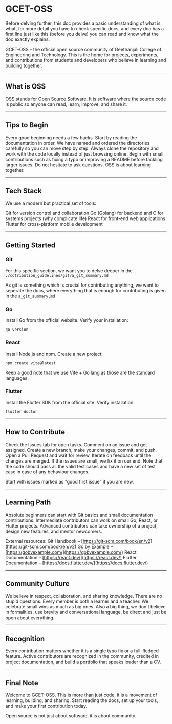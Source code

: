 # GCET-OSS

Before delving further, this doc provides a basic understanding
of what is what, for more detail you have to check specific docs,
and every doc has a first line just like this (before you delve)
you can read and know what the doc exactly explains.

GCET-OSS – the official open source community of Geethanjali College
of Engineering and Technology.
This is the home for projects, experiments, and contributions from
students and developers who believe in learning and building together.

---

## What is OSS

OSS stands for Open Source Software.
It is software where the source code is public so anyone can read,
learn, improve, and share it.

---

## Tips to Begin

Every good beginning needs a few hacks.
Start by reading the documentation in order. We have named
and ordered the directories carefully so you can move step
by step.
Always clone the repository and work with the code locally
instead of just browsing online.
Begin with small contributions such as fixing a typo or
improving a README before tackling larger issues.
Do not hesitate to ask questions. OSS is about learning together.

---

## Tech Stack

We use a modern but practical set of tools:

Git for version control and collaboration
Go (Golang) for backend and C for systems projects (why complicate life)
React for front-end web applications
Flutter for cross-platform mobile development

---

## Getting Started

### Git

For this specific section, we want you to delve
deeper in the `./cotribution_guidelines/git/a_git_summary.md`

As git is something which is crucial for contributing anything,
we want to seperate the docs, where everything that is enough
for contributing is given in the `a_git_summary.md`

### Go

Install Go from the official website.
Verify your installation:

```
go version
```

### React

Install Node.js and npm.
Create a new project:

```
npm create vite@latest
```
Keep a good note that we use Vite + Go lang as those are the standard languages.

### Flutter

Install the Flutter SDK from the official site.
Verify installation:

```
flutter doctor
```

---

## How to Contribute

Check the Issues tab for open tasks.
Comment on an issue and get assigned.
Create a new branch, make your changes, commit, and push.
Open a Pull Request and wait for review.
Iterate on feedback until the changes are merged.
If the issues are small, we fix it on our end.
Note that the code should pass all the valid test cases and have
a new set of test case in case of any behaviour changes.

Start with issues marked as "good first issue" if you are new.

---

## Learning Path

Absolute beginners can start with Git basics and small
documentation contributions.
Intermediate contributors can work on small Go, React, or Flutter projects.
Advanced contributors can take ownership of a project, design
new features, and mentor newcomers.

External resources:
Git Handbook – [https://git-scm.com/book/en/v2](https://git-scm.com/book/en/v2)
Go by Example – [https://gobyexample.com/](https://gobyexample.com/)
React Documentation – [https://react.dev/](https://react.dev/)
Flutter Documentation – [https://docs.flutter.dev/](https://docs.flutter.dev/)

---

## Community Culture

We believe in respect, collaboration, and sharing knowledge.
There are no stupid questions.
Every member is both a learner and a teacher.
We celebrate small wins as much as big ones.
Also a big thing, we don't believe in formalities,
use brevity and conversational language, be direct
and just be open about everything.

---

## Recognition

Every contribution matters whether it is a single typo fix or
a full-fledged feature.
Active contributors are recognized in the community, credited
in project documentation, and build a portfolio that speaks louder than a CV.

---

## Final Note

Welcome to GCET-OSS. This is more than just code, it is a movement
of learning, building, and sharing.
Start reading the docs, set up your tools, and make your first
contribution today.

Open source is not just about software, it is about community.
